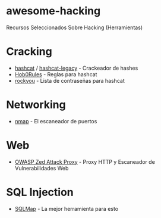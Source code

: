 # awesome-hacking
Recursos Seleccionados Sobre Hacking (Herramientas)

# Cracking
* [hashcat](https://github.com/hashcat/hashcat) / [hashcat-legacy](https://github.com/hashcat/hashcat-legacy) - Crackeador de hashes
* [Hob0Rules](https://github.com/praetorian-inc/Hob0Rules) - Reglas para hashcat
* [rockyou](/rockyou.txt.xz) - Lista de contraseñas para hashcat

# Networking
* [nmap](https://nmap.org/) - El escaneador de puertos

# Web
* [OWASP Zed Attack Proxy](https://www.owasp.org/index.php/OWASP_Zed_Attack_Proxy_Project) - Proxy HTTP y Escaneador de Vulnerabilidades Web

# SQL Injection
* [SQLMap](https://github.com/sqlmapproject/sqlmap) - La mejor herramienta para esto



